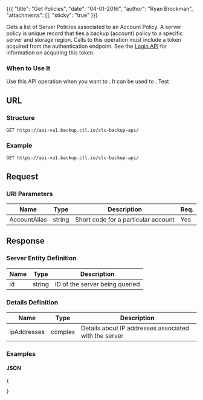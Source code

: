 {{{
  "title": "Get Policies",
  "date": "04-01-2016",
  "author": "Ryan Brockman",
  "attachments": [],
  "sticky": "true"
}}}

Gets a list of Server Policies associated to an Account Policy. A server policy is unique record that ties a backup (account) policy to a specific server and storage region.  Calls to this operation must include a token acquired from the authentication endpoint. See the [Login API](../Authentication/login.md) for information on acquiring this token.

### When to Use It

Use this API operation when you want to . It can be used to . Test

## URL

### Structure

    GET https://api-va1.backup.ctl.io/clc-backup-api/

### Example

    GET https://api-va1.backup.ctl.io/clc-backup-api/

## Request

### URI Parameters

| Name | Type | Description | Req. |
| --- | --- | --- | --- |
| AccountAlias | string | Short code for a particular account | Yes |


## Response

### Server Entity Definition

| Name | Type | Description |
| --- | --- | --- |
| id | string | ID of the server being queried |


### Details Definition

| Name | Type | Description |
| --- | --- | --- |
| ipAddresses | complex | Details about IP addresses associated with the server |


### Examples

#### JSON

    {

    }
